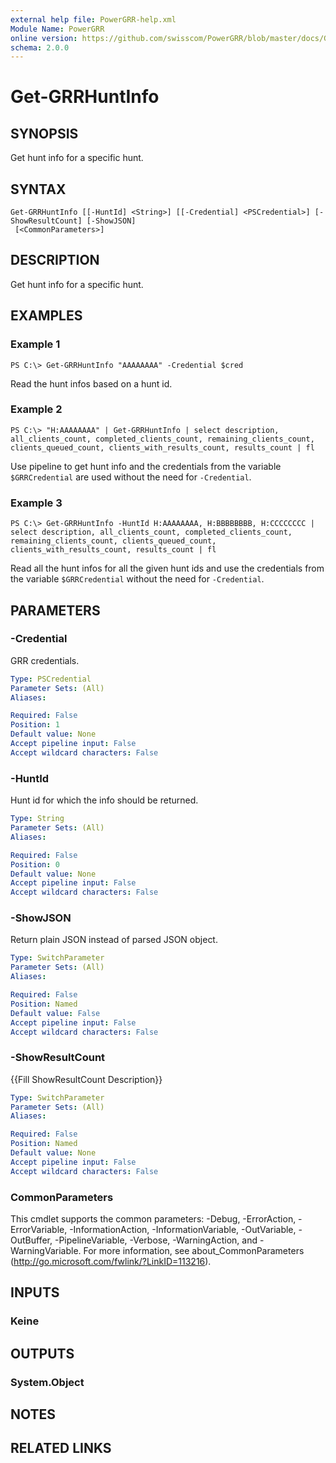 ```yaml
---
external help file: PowerGRR-help.xml
Module Name: PowerGRR
online version: https://github.com/swisscom/PowerGRR/blob/master/docs/Get-GRRHuntInfo.md
schema: 2.0.0
---
```


# Get-GRRHuntInfo

## SYNOPSIS
Get hunt info for a specific hunt.

## SYNTAX

```
Get-GRRHuntInfo [[-HuntId] <String>] [[-Credential] <PSCredential>] [-ShowResultCount] [-ShowJSON]
 [<CommonParameters>]
```

## DESCRIPTION
Get hunt info for a specific hunt.

## EXAMPLES

### Example 1
```
PS C:\> Get-GRRHuntInfo "AAAAAAAA" -Credential $cred
```

Read the hunt infos based on a hunt id.

### Example 2
```
PS C:\> "H:AAAAAAAA" | Get-GRRHuntInfo | select description, all_clients_count, completed_clients_count, remaining_clients_count, clients_queued_count, clients_with_results_count, results_count | fl
```

Use pipeline to get hunt info and the credentials from the variable
`$GRRCredential` are used without the need for `-Credential`.

### Example 3
```
PS C:\> Get-GRRHuntInfo -HuntId H:AAAAAAAA, H:BBBBBBBB, H:CCCCCCCC | select description, all_clients_count, completed_clients_count, remaining_clients_count, clients_queued_count, clients_with_results_count, results_count | fl
```

Read all the hunt infos for all the given hunt ids and use the credentials
from the variable `$GRRCredential` without the need for `-Credential`.

## PARAMETERS

### -Credential
GRR credentials.

```yaml
Type: PSCredential
Parameter Sets: (All)
Aliases:

Required: False
Position: 1
Default value: None
Accept pipeline input: False
Accept wildcard characters: False
```

### -HuntId
Hunt id for which the info should be returned.

```yaml
Type: String
Parameter Sets: (All)
Aliases:

Required: False
Position: 0
Default value: None
Accept pipeline input: False
Accept wildcard characters: False
```

### -ShowJSON
Return plain JSON instead of parsed JSON object.

```yaml
Type: SwitchParameter
Parameter Sets: (All)
Aliases:

Required: False
Position: Named
Default value: False
Accept pipeline input: False
Accept wildcard characters: False
```

### -ShowResultCount
{{Fill ShowResultCount Description}}

```yaml
Type: SwitchParameter
Parameter Sets: (All)
Aliases:

Required: False
Position: Named
Default value: None
Accept pipeline input: False
Accept wildcard characters: False
```

### CommonParameters
This cmdlet supports the common parameters: -Debug, -ErrorAction, -ErrorVariable, -InformationAction, -InformationVariable, -OutVariable, -OutBuffer, -PipelineVariable, -Verbose, -WarningAction, and -WarningVariable. For more information, see about_CommonParameters (http://go.microsoft.com/fwlink/?LinkID=113216).

## INPUTS

### Keine

## OUTPUTS

### System.Object

## NOTES

## RELATED LINKS
